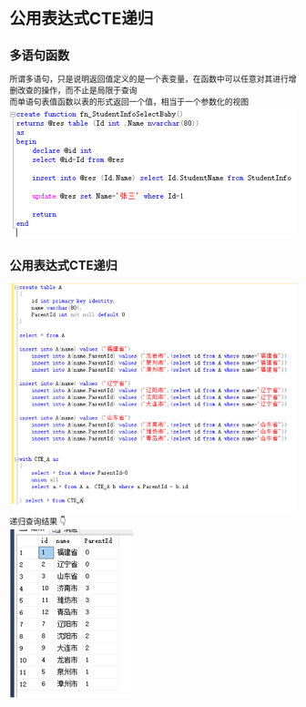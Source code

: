 # 公用表达式CTE递归 

## 多语句函数
所谓多语句，只是说明返回值定义的是一个表变量，在函数中可以任意对其进行增删改查的操作，而不止是局限于查询  
而单语句表值函数以表的形式返回一个值，相当于一个参数化的视图  
![](./img/2021-10-08_多语句表值函数示例图.png)  

## 公用表达式CTE递归

![](./img/2021-10-08_递归示例图.png)  
递归查询结果 👇  
![](./img/2021-10-08_递归查询结果.png)